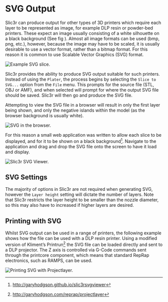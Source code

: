 SVG Output
==========



Slic3r can produce output for other types of 3D printers which require
each layer to be represented as image, for example DLP resin or
powder-bed printers. These expect an image usually consisting of a white
silhouette on a black background (See fig ).
Almost all image formats can be used (bmp, png, etc.), however, because
the image may have to be scaled, it is usually desirable to use a vector
format, rather than a bitmap format. For this reason it is common to use
Scalable Vector Graphics (SVG) format.

 ![Example SVG
slice.](advanced/svg_output/example_svg_slice.png "fig:")


Slic3r provides the ability to produce SVG output suitable for such
printers. Instead of using the `Plater`, the process begins by selecting
the `Slice to SVG...` option from the `File` menu. This prompts for the
source file (STL, OBJ or AMF), and when selected will prompt for where
the output SVG file should be saved. Slic3r will then go and produce the
SVG file.

Attempting to view the SVG file in a browser will result in only the
first layer being shown, and only the negative islands within the model
(as the browser background is usually white).

 ![SVG in the
browser.](advanced/svg_output/svg_direct_browser.png "fig:")


For this reason a small web application was written to allow each slice
to be displayed, and for it to be shown on a black background[^1].
Navigate to the application and drag and drop the SVG file onto the
screen to have it load and display.

 ![Slic3r SVG
Viewer.](advanced/svg_output/svg_slic3rsvg_viewer.png "fig:")


SVG Settings
------------



The majority of options in Slic3r are not required when generating SVG,
however the `Layer height` setting will dictate the number of layers.
Note that Slic3r restricts the layer height to be smaller than the
nozzle diameter, so this may also have to increased if higher layers are
desired.

Printing with SVG
-----------------



Whilst SVG output can be used in a range of printers, the following
example shows how the file can be used with a DLP resin printer. Using a
modified version of Kliment’s Printrun[^2] the SVG file can be loaded
directly and sent to a DLP projector. The Z axis is controlled via
G-Code commands sent through the printcore component, which means that
standard RepRap electronics, such as RAMPS, can be used.

 ![Printing SVG with
Projectlayer.](advanced/svg_output/projectlayer.png "fig:")


[^1]: <http://garyhodgson.github.io/slic3rsvgviewer>

[^2]: <http://garyhodgson.com/reprap/projectlayer>
